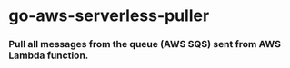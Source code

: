 # go-aws-serverless-puller

### Pull all messages from the queue (AWS SQS) sent from AWS Lambda function.
